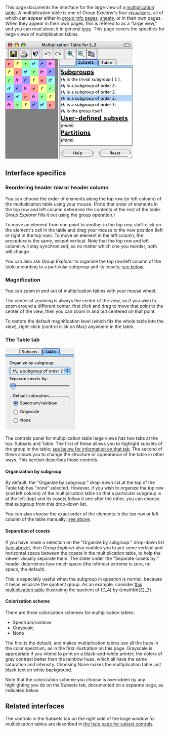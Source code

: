 
This page documents the interface for the large view of a [multiplication
table](rf-groupterms.md#multiplication-table). A multiplication table is one
of *Group Explorer's* four [visualizers](rf-geterms.md#visualizers), all of
which can appear either in [group info pages](rf-um-groupwindow.md),
[sheets](rf-geterms.md#sheets), or in their own pages. When they appear in
their own pages, this is refered to as a "large view," and you can read
about it in general [here](rf-um-largewindow.md). This page covers the
specifics for large views of multiplication tables.

![A large view of a multiplication table](illustration-mtwindow.jpg)

## Interface specifics

### Reordering header row or header column

You can choose the order of elements along the top row (or left column) of
the multiplication table using your mouse. (Note that order of elements in
the top row and left column determine the contents of the rest of the table.
*Group Explorer* fills it out using the group operation.)

To move an element from one point to another in the top row, shift-click on
the element's cell in the table and drag your mouse to the new position
(left or right in the top row). To move an element in the left column, the
procedure is the same, except vertical. Note that the top row and left
column will stay synchronized, so no matter which one you reorder, both will
change.

You can also ask *Group Explorer* to organize the top row/left column of the
table according to a particular subgroup and its cosets; [see
below](#organization-by-subgroup).

### Magnification

You can zoom in and out of multiplication tables with your mouse wheel.

The center of zooming is always the center of the view, so if you wish to
zoom around a different center, first click and drag to move that point to
the center of the view, then you can zoom in and out centered on that point.

To restore the default magnification level (which fits the whole table into
the view), right-click (control click on Mac) anywhere in the table.

### The Table tab

![A screen shot of the table options tab](illustration-tabletab.jpg)

The controls panel for multiplication table large views has two tabs at the
top: Subsets and Table. The first of these allows you to highlight subsets
of the group in the table; [see below for information on that
tab](#related-interfaces). The second of these allows you to change the
structure or appearance of the table in other ways. This section describes
those controls.

#### Organization by subgroup

By default, the "Organize by subgroup:" drop-down list at the top of the
Table tab has "none" selected. However, if you wish to organize the top row
(and left column) of the multiplication table so that a particular subgroup
is at the left (top) and its cosets follow it one after the other, you can
choose that subgroup from this drop-down list.

You can also choose the exact order of the elements in the top row or left
column of the table manually; [see
above](#reordering-header-row-or-header-column).

#### Separation of cosets

If you have made a selection on the "Organize by subgroup:" drop-down list
([see above](#organization-by-subgroup)), then *Group Explorer* also enables
you to put some vertical and horizontal space between the cosets in the
multiplication table, to help the viewer visually separate them. The slider
under the "Separate cosets by:" header determines how much space (the
leftmost extreme is zero, no space, the default).

This is especially useful when the subgroup in question is normal, because
it helps visualize the quotient group. As an example, consider [this
multiplication table](d_4_multtable_organized.png) illustrating the quotient
of \(D_4\) by \(\mathbb{Z}_2\).

#### Colorization scheme

There are three colorization schemes for multiplication tables:

*   Spectrum/rainbow
*   Grayscale
*   None

The first is the default, and makes multiplication tables use all the hues
in the color spectrum, as in the first illustration on this page. Grayscale
is appropriate if you intend to print on a black-and-white printer; the
colors of gray contrast better than the rainbow hues, which all have the
same saturation and intensity. Choosing None makes the multiplication table
just black text on white background.

Note that the colorization scheme you choose is overridden by any
highlighting you do on the Subsets tab, documented on a separate page, as
indicated below.

## Related interfaces

The controls in the Subsets tab on the right side of the large window for
multiplication tables are described in [the help page for subset
controls](rf-um-subsetlistbox.md).
